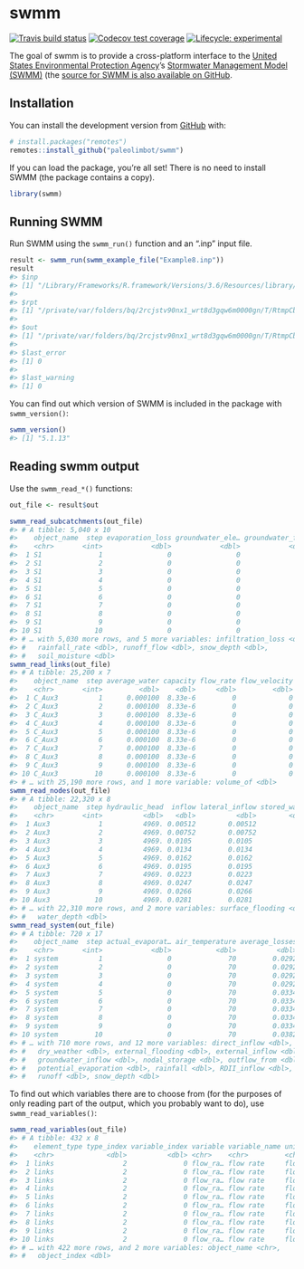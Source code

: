 
<!-- README.md is generated from README.Rmd. Please edit that file -->

# swmm

<!-- badges: start -->

[![Travis build
status](https://travis-ci.org/paleolimbot/swmm.svg?branch=master)](https://travis-ci.org/paleolimbot/swmm)
[![Codecov test
coverage](https://codecov.io/gh/paleolimbot/swmm/branch/master/graph/badge.svg)](https://codecov.io/gh/paleolimbot/swmm?branch=master)
[![Lifecycle:
experimental](https://img.shields.io/badge/lifecycle-experimental-orange.svg)](https://www.tidyverse.org/lifecycle/#experimental)
<!-- badges: end -->

The goal of swmm is to provide a cross-platform interface to the [United
States Environmental Protection Agency](https://www.epa.gov/)’s
[Stormwater Management Model
(SWMM)](https://www.epa.gov/water-research/storm-water-management-model-swmm)
(the [source for SWMM is also available on
GitHub](https://github.com/USEPA/Stormwater-Management-Model).

## Installation

You can install the development version from
[GitHub](https://github.com/) with:

``` r
# install.packages("remotes")
remotes::install_github("paleolimbot/swmm")
```

If you can load the package, you’re all set\! There is no need to
install SWMM (the package contains a copy).

``` r
library(swmm)
```

## Running SWMM

Run SWMM using the `swmm_run()` function and an “.inp” input file.

``` r
result <- swmm_run(swmm_example_file("Example8.inp"))
result
#> $inp
#> [1] "/Library/Frameworks/R.framework/Versions/3.6/Resources/library/swmm/swmm_examples/Example8.inp"
#> 
#> $rpt
#> [1] "/private/var/folders/bq/2rcjstv90nx1_wrt8d3gqw6m0000gn/T/RtmpCbof3c/file106566a9282be.rpt"
#> 
#> $out
#> [1] "/private/var/folders/bq/2rcjstv90nx1_wrt8d3gqw6m0000gn/T/RtmpCbof3c/file1065638c5be9b.out"
#> 
#> $last_error
#> [1] 0
#> 
#> $last_warning
#> [1] 0
```

You can find out which version of SWMM is included in the package with
`swmm_version()`:

``` r
swmm_version()
#> [1] "5.1.13"
```

## Reading swmm output

Use the `swmm_read_*()` functions:

``` r
out_file <- result$out

swmm_read_subcatchments(out_file)
#> # A tibble: 5,040 x 10
#>    object_name  step evaporation_loss groundwater_ele… groundwater_flow
#>    <chr>       <int>            <dbl>            <dbl>            <dbl>
#>  1 S1              1                0                0                0
#>  2 S1              2                0                0                0
#>  3 S1              3                0                0                0
#>  4 S1              4                0                0                0
#>  5 S1              5                0                0                0
#>  6 S1              6                0                0                0
#>  7 S1              7                0                0                0
#>  8 S1              8                0                0                0
#>  9 S1              9                0                0                0
#> 10 S1             10                0                0                0
#> # … with 5,030 more rows, and 5 more variables: infiltration_loss <dbl>,
#> #   rainfall_rate <dbl>, runoff_flow <dbl>, snow_depth <dbl>,
#> #   soil_moisture <dbl>
swmm_read_links(out_file)
#> # A tibble: 25,200 x 7
#>    object_name  step average_water capacity flow_rate flow_velocity
#>    <chr>       <int>         <dbl>    <dbl>     <dbl>         <dbl>
#>  1 C_Aux3          1      0.000100  8.33e-6         0             0
#>  2 C_Aux3          2      0.000100  8.33e-6         0             0
#>  3 C_Aux3          3      0.000100  8.33e-6         0             0
#>  4 C_Aux3          4      0.000100  8.33e-6         0             0
#>  5 C_Aux3          5      0.000100  8.33e-6         0             0
#>  6 C_Aux3          6      0.000100  8.33e-6         0             0
#>  7 C_Aux3          7      0.000100  8.33e-6         0             0
#>  8 C_Aux3          8      0.000100  8.33e-6         0             0
#>  9 C_Aux3          9      0.000100  8.33e-6         0             0
#> 10 C_Aux3         10      0.000100  8.33e-6         0             0
#> # … with 25,190 more rows, and 1 more variable: volume_of <dbl>
swmm_read_nodes(out_file)
#> # A tibble: 22,320 x 8
#>    object_name  step hydraulic_head  inflow lateral_inflow stored_water
#>    <chr>       <int>          <dbl>   <dbl>          <dbl>        <dbl>
#>  1 Aux3            1          4969. 0.00512        0.00512            0
#>  2 Aux3            2          4969. 0.00752        0.00752            0
#>  3 Aux3            3          4969. 0.0105         0.0105             0
#>  4 Aux3            4          4969. 0.0134         0.0134             0
#>  5 Aux3            5          4969. 0.0162         0.0162             0
#>  6 Aux3            6          4969. 0.0195         0.0195             0
#>  7 Aux3            7          4969. 0.0223         0.0223             0
#>  8 Aux3            8          4969. 0.0247         0.0247             0
#>  9 Aux3            9          4969. 0.0266         0.0266             0
#> 10 Aux3           10          4969. 0.0281         0.0281             0
#> # … with 22,310 more rows, and 2 more variables: surface_flooding <dbl>,
#> #   water_depth <dbl>
swmm_read_system(out_file)
#> # A tibble: 720 x 17
#>    object_name  step actual_evaporat… air_temperature average_losses
#>    <chr>       <int>            <dbl>           <dbl>          <dbl>
#>  1 system          1                0              70         0.0292
#>  2 system          2                0              70         0.0292
#>  3 system          3                0              70         0.0292
#>  4 system          4                0              70         0.0292
#>  5 system          5                0              70         0.0334
#>  6 system          6                0              70         0.0334
#>  7 system          7                0              70         0.0334
#>  8 system          8                0              70         0.0334
#>  9 system          9                0              70         0.0334
#> 10 system         10                0              70         0.0382
#> # … with 710 more rows, and 12 more variables: direct_inflow <dbl>,
#> #   dry_weather <dbl>, external_flooding <dbl>, external_inflow <dbl>,
#> #   groundwater_inflow <dbl>, nodal_storage <dbl>, outflow_from <dbl>,
#> #   potential_evaporation <dbl>, rainfall <dbl>, RDII_inflow <dbl>,
#> #   runoff <dbl>, snow_depth <dbl>
```

To find out which variables there are to choose from (for the purposes
of only reading part of the output, which you probably want to do), use
`swmm_read_variables()`:

``` r
swmm_read_variables(out_file)
#> # A tibble: 432 x 8
#>    element_type type_index variable_index variable variable_name unit 
#>    <chr>             <dbl>          <dbl> <chr>    <chr>         <chr>
#>  1 links                 2              0 flow_ra… flow rate     flow…
#>  2 links                 2              0 flow_ra… flow rate     flow…
#>  3 links                 2              0 flow_ra… flow rate     flow…
#>  4 links                 2              0 flow_ra… flow rate     flow…
#>  5 links                 2              0 flow_ra… flow rate     flow…
#>  6 links                 2              0 flow_ra… flow rate     flow…
#>  7 links                 2              0 flow_ra… flow rate     flow…
#>  8 links                 2              0 flow_ra… flow rate     flow…
#>  9 links                 2              0 flow_ra… flow rate     flow…
#> 10 links                 2              0 flow_ra… flow rate     flow…
#> # … with 422 more rows, and 2 more variables: object_name <chr>,
#> #   object_index <dbl>
```
